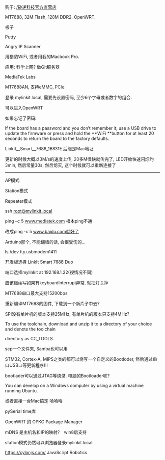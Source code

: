 购于: [/矽递科技官方直营店](/矽递科技官方直营店)

MT7688, 32M Flash, 128M DDR2, OpenWRT.

板子

Putty

Angry IP Scanner

用猎豹WiFi, 或者用我的Macbook Pro.

应用: 科学上网? 做Git服务器

MediaTek Labs

MT7688AN, 支持eMMC, PCIe

登录 mylinkit.local, 需要先设置密码, 至少6个字母或者数字的组合.

可以进入OpenWRT

如果忘记了密码:

If the board has a password and you don’t remember it, use a USB drive to update the firmware or press and hold the **WiFi **button for at least 20 seconds to return the board to the factory defaults.

LinkIt\_\_Smart\_\_7688\_1B831E 后缀是Mac地址

更新的时候大概以3M/s的速度上传, 20多M很快就传完了,  LED开始快速闪烁约3min, 然后常量30s, 然后熄灭, 这个时候就可以重新连接了

---

AP模式

Station模式

Repeater模式

ssh root@mylinkit.local

ping –c 5 www.mediatek.com 根本ping不通

改成ping -c 5 www.baidu.com就好了

Arduino那个, 不能翻墙的话, 会很受伤的...

ls /dev  tty.usbmodem1411

开发板选择 LinkIt Smart 7688 Duo

端口选择mylinkit at 192.168.1.22\(视情况不同\)

应该继续写如果有keyboardInterrupt异常, 就把灯关掉

MT7688串口最大支持15200bps

重新编译MT7688的固件, 下载到一个新片子中去?

SPI没有单片机的版本支持25MHz, 有单片机的版本只支持4MHz?



To use the toolchain, download and unzip it to a directory of your choice and denote the toolchain

directory as CC\_TOOLS.

scp一个文件夹, Samba也可以用

STM32, Cortex-A, MIPS之类的都可以烧写一个自定义的Bootloder, 然后通过串口USB口等更新程序!!!

bootlader可以通过JTAG等烧录. 电脑的Bootloader呢?

You can develop on a Windows computer by using a virtual machine running Ubuntu.

或者直接一台Mac搞定 哈哈哈

pySerial time库

OpenWRT 的 OPKG Package Manager

mDNS 是主机名和IP的映射?　win8后支持

station模式仍然可以浏览器登录mylinkit.local

https://cylonjs.com/   JavaScript Robotics

